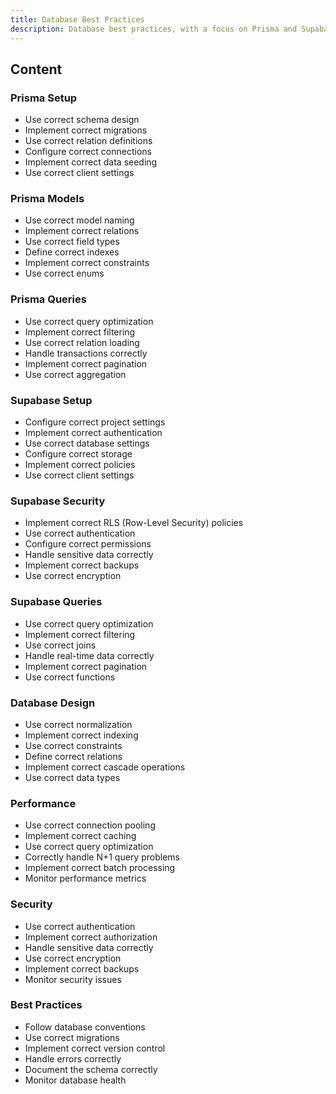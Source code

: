 ```yaml
---
title: Database Best Practices
description: Database best practices, with a focus on Prisma and Supabase integration.
---
```


## Content

### Prisma Setup
- Use correct schema design
- Implement correct migrations
- Use correct relation definitions
- Configure correct connections
- Implement correct data seeding
- Use correct client settings

### Prisma Models
- Use correct model naming
- Implement correct relations
- Use correct field types
- Define correct indexes
- Implement correct constraints
- Use correct enums

### Prisma Queries
- Use correct query optimization
- Implement correct filtering
- Use correct relation loading
- Handle transactions correctly
- Implement correct pagination
- Use correct aggregation

### Supabase Setup
- Configure correct project settings
- Implement correct authentication
- Use correct database settings
- Configure correct storage
- Implement correct policies
- Use correct client settings

### Supabase Security
- Implement correct RLS (Row-Level Security) policies
- Use correct authentication
- Configure correct permissions
- Handle sensitive data correctly
- Implement correct backups
- Use correct encryption

### Supabase Queries
- Use correct query optimization
- Implement correct filtering
- Use correct joins
- Handle real-time data correctly
- Implement correct pagination
- Use correct functions

### Database Design
- Use correct normalization
- Implement correct indexing
- Use correct constraints
- Define correct relations
- Implement correct cascade operations
- Use correct data types

### Performance
- Use correct connection pooling
- Implement correct caching
- Use correct query optimization
- Correctly handle N+1 query problems
- Implement correct batch processing
- Monitor performance metrics

### Security
- Use correct authentication
- Implement correct authorization
- Handle sensitive data correctly
- Use correct encryption
- Implement correct backups
- Monitor security issues

### Best Practices
- Follow database conventions
- Use correct migrations
- Implement correct version control
- Handle errors correctly
- Document the schema correctly
- Monitor database health
